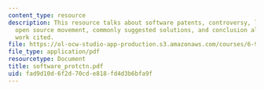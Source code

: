 ```yaml
---
content_type: resource
description: This resource talks about software patents, controversy, landmark cases,
  open source movement, commonly suggested solutions, and conclusion along with the
  work cited.
file: https://ol-ocw-studio-app-production.s3.amazonaws.com/courses/6-901-inventions-and-patents-fall-2005/fad9d10d6f2d70cde818fd4d3b6bfa9f_software_protctn.pdf
file_type: application/pdf
resourcetype: Document
title: software_protctn.pdf
uid: fad9d10d-6f2d-70cd-e818-fd4d3b6bfa9f
---
```

